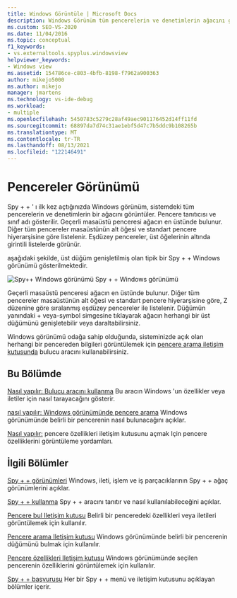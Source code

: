 ```yaml
---
title: Windows Görüntüle | Microsoft Docs
description: Windows Görünüm tüm pencerelerin ve denetimlerin ağacını gösterir. İlgilendiğiniz pencereler hakkında bilgi edinmek için bir başlangıç noktası olarak kullanın.
ms.custom: SEO-VS-2020
ms.date: 11/04/2016
ms.topic: conceptual
f1_keywords:
- vs.externaltools.spyplus.windowsview
helpviewer_keywords:
- Windows view
ms.assetid: 154786ce-c803-4bfb-8198-f7962a900363
author: mikejo5000
ms.author: mikejo
manager: jmartens
ms.technology: vs-ide-debug
ms.workload:
- multiple
ms.openlocfilehash: 5450783c5279c28af49aec901176452d14ff11fd
ms.sourcegitcommit: 68897da7d74c31ae1ebf5d47c7b5ddc9b108265b
ms.translationtype: MT
ms.contentlocale: tr-TR
ms.lasthandoff: 08/13/2021
ms.locfileid: "122146491"
---
```

# <a name="windows-view"></a>Pencereler Görünümü
Spy + + ' ı ilk kez açtığınızda Windows görünüm, sistemdeki tüm pencerelerin ve denetimlerin bir ağacını görüntüler. Pencere tanıtıcısı ve sınıf adı gösterilir. Geçerli masaüstü penceresi ağacın en üstünde bulunur. Diğer tüm pencereler masaüstünün alt öğesi ve standart pencere hiyerarşisine göre listelenir. Eşdüzey pencereler, üst öğelerinin altında girintili listelerde görünür.

 aşağıdaki şekilde, üst düğüm genişletilmiş olan tipik bir Spy + + Windows görünümü gösterilmektedir.

 ![Spy&#43;&#43; Windows görünümü](../debugger/media/spy--_windowsview.png "Spy + + _WindowsView") Spy + + Windows görünümü

 Geçerli masaüstü penceresi ağacın en üstünde bulunur. Diğer tüm pencereler masaüstünün alt öğesi ve standart pencere hiyerarşisine göre, Z düzenine göre sıralanmış eşdüzey pencereler ile listelenir. Düğümün yanındaki + veya-symbol simgesine tıklayarak ağacın herhangi bir üst düğümünü genişletebilir veya daraltabilirsiniz.

 Windows görünümü odağa sahip olduğunda, sisteminizde açık olan herhangi bir pencereden bilgileri görüntülemek için [pencere arama iletişim kutusunda](../debugger/window-search-dialog-box.md) bulucu aracını kullanabilirsiniz.

## <a name="in-this-section"></a>Bu Bölümde
 [Nasıl yapılır: Bulucu aracını kullanma](../debugger/how-to-use-the-finder-tool.md) Bu aracın Windows 'un özellikler veya iletiler için nasıl tarayacağını gösterir.

 [nasıl yapılır: Windows görünümünde pencere arama](../debugger/how-to-search-for-a-window-in-windows-view.md) Windows görünümünde belirli bir pencerenin nasıl bulunacağını açıklar.

 [Nasıl yapılır:](../debugger/how-to-display-window-properties.md) pencere özellikleri iletişim kutusunu açmak Için pencere özelliklerini görüntüleme yordamları.

## <a name="related-sections"></a>İlgili Bölümler
 [Spy + + görünümleri](../debugger/spy-increment-views.md) Windows, ileti, işlem ve iş parçacıklarının Spy + + ağaç görünümlerini açıklar.

 [Spy + + kullanma](../debugger/using-spy-increment.md) Spy + + aracını tanıtır ve nasıl kullanılabileceğini açıklar.

 [Pencere bul Iletişim kutusu](../debugger/find-window-dialog-box.md) Belirli bir penceredeki özellikleri veya iletileri görüntülemek için kullanılır.

 [Pencere arama Iletişim kutusu](../debugger/window-search-dialog-box.md) Windows görünümünde belirli bir pencerenin düğümünü bulmak için kullanılır.

 [Pencere özellikleri Iletişim kutusu](../debugger/window-properties-dialog-box.md) Windows görünümünde seçilen pencerenin özelliklerini görüntülemek için kullanılır.

 [Spy + + başvurusu](../debugger/spy-increment-reference.md) Her bir Spy + + menü ve iletişim kutusunu açıklayan bölümler içerir.